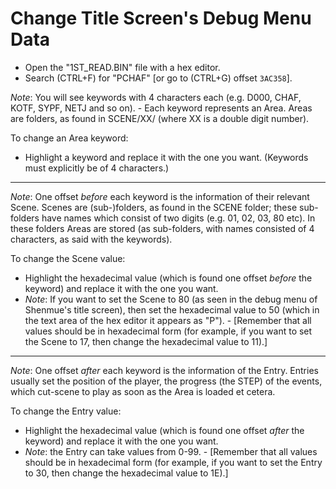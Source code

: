 # Change Title Screen's Debug Menu Data

* Open the "1ST_READ.BIN" file with a hex editor.
* Search (CTRL+F) for "PCHAF" [or go to (CTRL+G) offset `3AC358`].

*Note*: You will see keywords with 4 characters each (e.g. D000, CHAF, KOTF, SYPF, NETJ and so on). - Each keyword represents an Area. Areas are folders, as found in SCENE/XX/ (where XX is a double digit number).

To change an Area keyword:

- Highlight a keyword and replace it with the one you want. (Keywords must explicitly be of 4 characters.)

------

*Note*: One offset *before* each keyword is the information of their relevant Scene. Scenes are (sub-)folders, as found in the SCENE folder; these sub-folders have names which consist of two digits (e.g. 01, 02, 03, 80 etc). In these folders Areas are stored (as sub-folders, with names consisted of 4 characters, as said with the keywords).

To change the Scene value:

- Highlight the hexadecimal value (which is found one offset *before* the keyword) and replace it with the one you want.
- *Note*: If you want to set the Scene to 80 (as seen in the debug menu of Shenmue's title screen), then set the hexadecimal value to 50 (which in the text area of the hex editor it appears as "P"). - [Remember that all values should be in hexadecimal form (for example, if you want to set the Scene to 17, then change the hexadecimal value to 11).]

------

*Note*: One offset *after* each keyword is the information of the Entry. Entries usually set the position of the player, the progress (the STEP) of the events, which cut-scene to play as soon as the Area is loaded et cetera.

To change the Entry value:

- Highlight the hexadecimal value (which is found one offset *after* the keyword) and replace it with the one you want.
- *Note*: the Entry can take values from 0-99. - [Remember that all values should be in hexadecimal form (for example, if you want to set the Entry to 30, then change the hexadecimal value to 1E).]